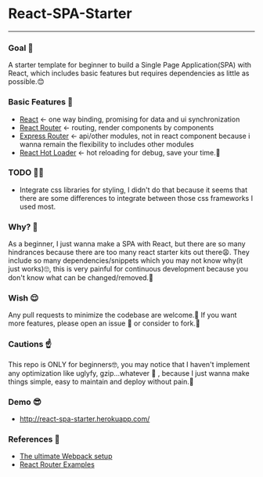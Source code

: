 # React-SPA-Starter
___

### Goal 💪
A starter template for beginner to build a Single Page Application(SPA) with React, which includes basic features but requires dependencies as little as possible.😊

### Basic Features 👀
- [React](https://facebook.github.io/react/) <- one way binding, promising for data and ui synchronization
- [React Router](https://github.com/reactjs/react-router) <- routing, render components by components
- [Express Router](http://expressjs.com/en/starter/basic-routing.html) <- api/other modules, not in react component because i wanna remain the flexibility to includes other modules
- [React Hot Loader](http://gaearon.github.io/react-hot-loader/) <- hot reloading for debug, save your time.🍺

### TODO 🏃🏻
- Integrate css libraries for styling, I didn't do that because it seems that there are some differences to integrate between those css frameworks I used most.

### Why? 🤔
As a beginner, I just wanna make a SPA with React, but there are so many hindrances because there are too many react starter kits out there😩. They include so many dependencies/snippets which you may not know why(it just works)🙄, this is very painful for continuous development because you don't know what can be changed/removed.🤕

### Wish 😌
Any pull requests to minimize the codebase are welcome.🙏 If you want more features, please open an issue 🙋 or consider to fork.🍴

### Cautions ☝
This repo is ONLY for beginners🤓, you may notice that I haven't implement any optimization like uglyfy, gzip...whatever 🤗 , because I just wanna make things simple, easy to maintain and deploy without pain.👶

### Demo 😎
- http://react-spa-starter.herokuapp.com/

### References 📕
- [The ultimate Webpack setup](http://www.christianalfoni.com/articles/2015_04_19_The-ultimate-webpack-setup)
- [React Router Examples](https://github.com/reactjs/react-router/tree/master/examples)
